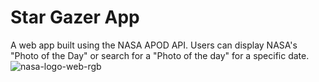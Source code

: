 # Star Gazer App
A web app built using the NASA APOD API. Users can display NASA's "Photo of the Day" or search for a "Photo of the day" for a specific date.
![nasa-logo-web-rgb](https://user-images.githubusercontent.com/116214000/211355306-5f3c1fc2-64c3-46f2-ab9e-9fe2baf5cb11.png)
